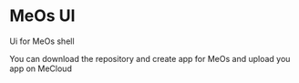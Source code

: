 # MeOs UI
Ui for MeOs shell


You can download the repository and create app for MeOs and upload you app on MeCloud
